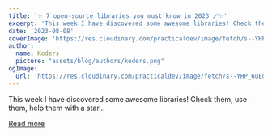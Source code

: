```yaml
---
title: '✨ 7 open-source libraries you must know in 2023 🪄✨'
excerpt: 'This week I have discovered some awesome libraries! Check them, use them, help them with a star...'
date: '2023-08-08'
coverImage: 'https://res.cloudinary.com/practicaldev/image/fetch/s--YHP_6uEd--/c_imagga_scale,f_auto,fl_progressive,h_420,q_auto,w_1000/https://dev-to-uploads.s3.amazonaws.com/uploads/articles/20ryzulnq1bg8qazngd3.png'
author:
  name: Koders
  picture: "assets/blog/authors/koders.png"
ogImage:
  url: 'https://res.cloudinary.com/practicaldev/image/fetch/s--YHP_6uEd--/c_imagga_scale,f_auto,fl_progressive,h_420,q_auto,w_1000/https://dev-to-uploads.s3.amazonaws.com/uploads/articles/20ryzulnq1bg8qazngd3.png'
---
```


This week I have discovered some awesome libraries! Check them, use them, help them with a star...

[Read more](https://dev.to/github20k/7-open-source-libraries-you-must-know-in-2023-2ach)
